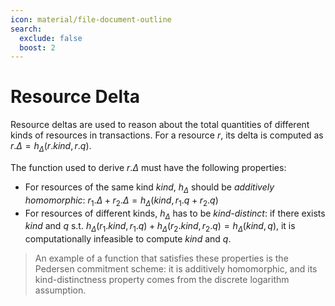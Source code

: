 ```yaml
---
icon: material/file-document-outline
search:
  exclude: false
  boost: 2
---
```


# Resource Delta
Resource deltas are used to reason about the total quantities of different kinds of resources in transactions. For a resource $r$, its delta is computed as $r.\Delta = h_{\Delta}(r.kind, r.q)$.

The function used to derive $r.\Delta$ must have the following properties:

- For resources of the same kind $kind$, $h_{\Delta}$ should be *additively homomorphic*:
$r_1.\Delta + r_2.\Delta = h_{\Delta}(kind, r_1.q + r_2.q)$
- For resources of different kinds, $h_\Delta$ has to be *kind-distinct*: if there exists $kind$ and $q$ s.t. $h_\Delta(r_1.kind, r_1.q) + h_\Delta(r_2.kind, r_2.q) = h_\Delta(kind, q)$, it is computationally infeasible to compute $kind$ and $q$.


> An example of a function that satisfies these properties is the Pedersen commitment scheme: it is additively homomorphic, and its kind-distinctness property comes from the discrete logarithm assumption.
